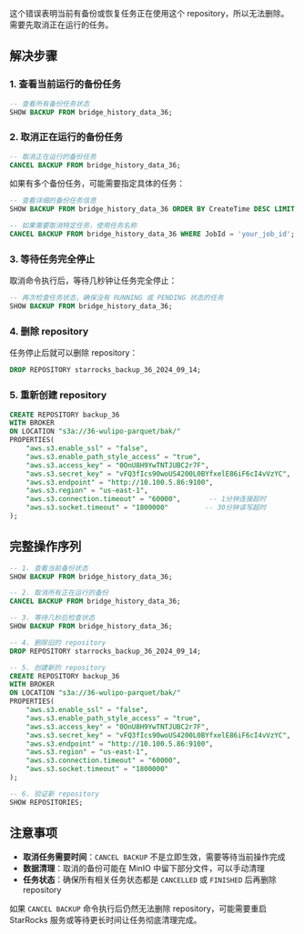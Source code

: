 这个错误表明当前有备份或恢复任务正在使用这个 repository，所以无法删除。需要先取消正在运行的任务。

## 解决步骤

### 1. 查看当前运行的备份任务

```sql
-- 查看所有备份任务状态
SHOW BACKUP FROM bridge_history_data_36;
```

### 2. 取消正在运行的备份任务

```sql
-- 取消正在运行的备份任务
CANCEL BACKUP FROM bridge_history_data_36;
```

如果有多个备份任务，可能需要指定具体的任务：

```sql
-- 查看详细的备份任务信息
SHOW BACKUP FROM bridge_history_data_36 ORDER BY CreateTime DESC LIMIT 5;

-- 如果需要取消特定任务，使用任务名称
CANCEL BACKUP FROM bridge_history_data_36 WHERE JobId = 'your_job_id';
```

### 3. 等待任务完全停止

取消命令执行后，等待几秒钟让任务完全停止：

```sql
-- 再次检查任务状态，确保没有 RUNNING 或 PENDING 状态的任务
SHOW BACKUP FROM bridge_history_data_36;
```

### 4. 删除 repository

任务停止后就可以删除 repository：

```sql
DROP REPOSITORY starrocks_backup_36_2024_09_14;
```

### 5. 重新创建 repository

```sql
CREATE REPOSITORY backup_36
WITH BROKER
ON LOCATION "s3a://36-wulipo-parquet/bak/"
PROPERTIES(
    "aws.s3.enable_ssl" = "false",
    "aws.s3.enable_path_style_access" = "true",
    "aws.s3.access_key" = "0OnU8H9YwTNTJUBC2r7F",
    "aws.s3.secret_key" = "vFQ3fIcs90woUS4200L0BYfxelE86iF6cI4vVzYC",
    "aws.s3.endpoint" = "http://10.100.5.86:9100",
    "aws.s3.region" = "us-east-1",
    "aws.s3.connection.timeout" = "60000",       -- 1分钟连接超时
    "aws.s3.socket.timeout" = "1800000"         -- 30分钟读写超时
);
```

## 完整操作序列

```sql
-- 1. 查看当前备份状态
SHOW BACKUP FROM bridge_history_data_36;

-- 2. 取消所有正在运行的备份
CANCEL BACKUP FROM bridge_history_data_36;

-- 3. 等待几秒后检查状态
SHOW BACKUP FROM bridge_history_data_36;

-- 4. 删除旧的 repository
DROP REPOSITORY starrocks_backup_36_2024_09_14;

-- 5. 创建新的 repository
CREATE REPOSITORY backup_36
WITH BROKER
ON LOCATION "s3a://36-wulipo-parquet/bak/"
PROPERTIES(
    "aws.s3.enable_ssl" = "false",
    "aws.s3.enable_path_style_access" = "true",
    "aws.s3.access_key" = "0OnU8H9YwTNTJUBC2r7F",
    "aws.s3.secret_key" = "vFQ3fIcs90woUS4200L0BYfxelE86iF6cI4vVzYC",
    "aws.s3.endpoint" = "http://10.100.5.86:9100",
    "aws.s3.region" = "us-east-1",
    "aws.s3.connection.timeout" = "60000",
    "aws.s3.socket.timeout" = "1800000"
);

-- 6. 验证新 repository
SHOW REPOSITORIES;
```

## 注意事项

- **取消任务需要时间**：`CANCEL BACKUP` 不是立即生效，需要等待当前操作完成
- **数据清理**：取消的备份可能在 MinIO 中留下部分文件，可以手动清理
- **任务状态**：确保所有相关任务状态都是 `CANCELLED` 或 `FINISHED` 后再删除 repository

如果 `CANCEL BACKUP` 命令执行后仍然无法删除 repository，可能需要重启 StarRocks 服务或等待更长时间让任务彻底清理完成。
